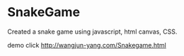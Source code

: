 # SnakeGame
Created a snake game using javascript, html canvas, CSS.

demo  click http://wangjun-yang.com/Snakegame.html
